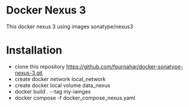 # Docker Nexus 3
This docker nexus 3 using images sonatype/nexus3

# Installation
  - clone this repository https://github.com/fpurnahar/docker-sonatype-nexus-3.git
  - create docker network local_network 
  - create docker local volume data_nexus
  - docker build . --tag my-iamges
  - docker compose -f docker_compose_nexus.yaml
